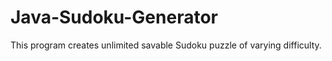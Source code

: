 # Java-Sudoku-Generator
This program creates unlimited savable Sudoku puzzle of varying difficulty.
